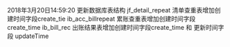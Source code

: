 2018年3月20日14:59:20
更新数据库表结构
jf_detail_repeat 清单查重表增加创建时间字段create_tie
ib_acc_billrepeat 累账查重表增加创建时间字段create_time
ib_bill_rec 出账结果表增加创建时间字段create_time 和 更新时间字段 updateTime